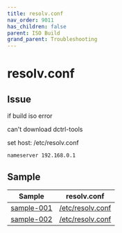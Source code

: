 ```yaml
---
title: resolv.conf
nav_order: 9011
has_children: false
parent: ISO Build
grand_parent: Troubleshooting
---
```



# resolv.conf

## Issue

if build iso error

can't download dctrl-tools

set host: /etc/resolv.conf

```
nameserver 192.168.0.1
```




## Sample

| Sample | resolv.conf |
| --- | --- |
| [sample-001](https://github.com/samwhelp/eznixos-adjustment/tree/main/sample/debian-12/resolv-conf/sample-001) | [/etc/resolv.conf](https://github.com/samwhelp/eznixos-adjustment/blob/main/sample/debian-12/resolv-conf/sample-001/asset/overlay/etc/resolv.conf) |
| [sample-002](https://github.com/samwhelp/eznixos-adjustment/tree/main/sample/debian-12/resolv-conf/sample-002) | [/etc/resolv.conf](https://github.com/samwhelp/eznixos-adjustment/blob/main/sample/debian-12/resolv-conf/sample-002/asset/overlay/etc/resolv.conf) |
